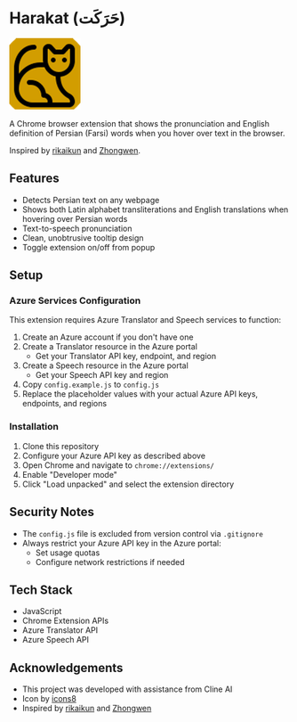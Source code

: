 # Harakat (حَرَکَت) 

<img src="assets/icons/icon128.png" width="128" height="128" />

A Chrome browser extension that shows the pronunciation and English definition of Persian (Farsi) words when you hover over text in the browser.

Inspired by [rikaikun](https://chromewebstore.google.com/detail/rikaikun/jipdnfibhldikgcjhfnomkfpcebammhp) and [Zhongwen](https://chromewebstore.google.com/detail/zhongwen-chinese-english/kkmlkkjojmombglmlpbpapmhcaljjkde).

## Features

- Detects Persian text on any webpage
- Shows both Latin alphabet transliterations and English translations when hovering over Persian words
- Text-to-speech pronunciation
- Clean, unobtrusive tooltip design
- Toggle extension on/off from popup

## Setup

### Azure Services Configuration

This extension requires Azure Translator and Speech services to function:

1. Create an Azure account if you don't have one
2. Create a Translator resource in the Azure portal
   - Get your Translator API key, endpoint, and region
3. Create a Speech resource in the Azure portal
   - Get your Speech API key and region
4. Copy `config.example.js` to `config.js`
5. Replace the placeholder values with your actual Azure API keys, endpoints, and regions

### Installation

1. Clone this repository
2. Configure your Azure API key as described above
3. Open Chrome and navigate to `chrome://extensions/`
4. Enable "Developer mode"
5. Click "Load unpacked" and select the extension directory

## Security Notes

- The `config.js` file is excluded from version control via `.gitignore`
- Always restrict your Azure API key in the Azure portal:
  - Set usage quotas
  - Configure network restrictions if needed

## Tech Stack

- JavaScript
- Chrome Extension APIs
- Azure Translator API
- Azure Speech API

## Acknowledgements

- This project was developed with assistance from Cline AI
- Icon by [icons8](https://icons8.com/)
- Inspired by [rikaikun](https://chromewebstore.google.com/detail/rikaikun/jipdnfibhldikgcjhfnomkfpcebammhp) and [Zhongwen](https://chromewebstore.google.com/detail/zhongwen-chinese-english/kkmlkkjojmombglmlpbpapmhcaljjkde)
